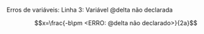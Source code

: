 Erros de variáveis:
Linha 3: Variável @delta não declarada

$$x=\frac{-b\pm <ERRO: @delta não declarado>}{2a}$$


